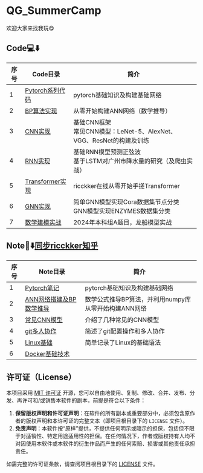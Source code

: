 # QG_SummerCamp
欢迎大家来找我玩😋

## Code💻⬇️

| 序号 | Code目录                                     | 简介                                                         |
| ---- | -------------------------------------------- | ------------------------------------------------------------ |
| 1    | [Pytorch系列代码](./Code/01_Pytorch)         | pytorch基础知识及构建基础网络                                |
| 2    | [BP算法实现](./Code/02_BP算法实现)           | 从零开始构建ANN网络（数学推导）                              |
| 3    | [CNN实现](./Code/03_CNN实现)                 | 基础CNN框架<br />常见CNN模型：LeNet-5、AlexNet、VGG、ResNet的构建及训练 |
| 4    | [RNN实现](./Code/04_RNN实现)                 | 基础RNN模型预测正弦波<br />基于LSTM对广州市降水量的研究（及爬虫实战） |
| 5    | [Transformer实现](./Code/05_Transformer实现) | ricckker在线从零开始手搓Transformer                          |
| 6    | [GNN实现](./Code/06_GNN实现)                 | 简单GNN模型实现Cora数据集节点分类<br />GNN模型实现ENZYMES数据集分类 |
| 7    | [数学建模实战](./Code/07_数学建模实战)       | 2024年本科组A题目，龙船模型实战                              |

## Note📒⬇️[同步ricckker知乎](https://www.zhihu.com/column/c_1885651761630527854)

| 序号 | Note目录                                                     | 简介                                                 |
| ---- | ------------------------------------------------------------ | ---------------------------------------------------- |
| 1    | [Pytorch笔记](./Note/Daily/0707_0708/Pytorch基础.md)         | pytorch基础知识及构建基础网络                        |
| 2    | [ANN网络搭建及BP数学推导](./Note/Daily/0707_0708/BP算法实现.md) | 数学公式推导BP算法，并利用numpy库从零开始构建ANN网络 |
| 3    | [常见CNN模型](./Note/Daily/0707_0708/各类CNN.md)             | 介绍了几种常见的CNN模型                              |
| 4    | [git多人协作](./Note/Daily/0709_0710/git多人协作.md)         | 简述了git配置操作和多人协作                          |
| 5    | [Linux基础](./Note/Daily/0711_0712/linux基础.md)             | 简单记录了Linux的基础语法                            |
| 6    | [Docker基础技术](./Note/Daily/0711_0712/Docker基础技术.md)   |                                                      |

## 许可证（License）

本项目采用 [MIT 许可证](LICENSE) 开源，您可以自由地使用、复制、修改、合并、发布、分发、再许可和/或销售本软件的副本，前提是符合以下条件：

1. **保留版权声明和许可证声明**：在软件的所有副本或重要部分中，必须包含原作者的版权声明和本许可证的完整文本（即项目根目录下的 `LICENSE` 文件）。
2. **免责声明**：本软件按“原样”提供，不提供任何明示或暗示的担保，包括但不限于对适销性、特定用途适用性的担保。在任何情况下，作者或版权持有人均不对因使用本软件或本软件的衍生作品而产生的任何索赔、损害或其他责任承担责任。

如需完整的许可证条款，请查阅项目根目录下的 [LICENSE](LICENSE) 文件。